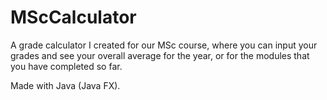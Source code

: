 # MScCalculator
A grade calculator I created for our MSc course, where you can input your grades and see your overall average for the year, or for the modules that you have completed so far.

Made with Java (Java FX). 
